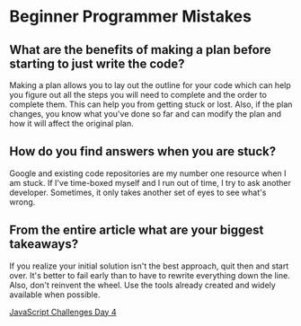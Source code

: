 # Beginner Programmer Mistakes
## What are the benefits of making a plan before starting to just write the code?

Making a plan allows you to lay out the outline for your code which can help you figure out all the steps you will need to complete and the order to complete them. This can help you from getting stuck or lost. Also, if the plan changes, you know what you've done so far and can modify the plan and how it will affect the original plan.

## How do you find answers when you are stuck?

Google and existing code repositories are my number one resource when I am stuck. If I've time-boxed myself and I run out of time, I try to ask another developer. Sometimes, it only takes another set of eyes to see what's wrong.

## From the entire article what are your biggest takeaways?
If you realize your initial solution isn't the best approach, quit then and start over. It's better to fail early than to have to rewrite everything down the line. Also, don't reinvent the wheel. Use the tools already created and widely available when possible.

[JavaScript Challenges Day 4](https://github.com/amanda-rice/slapgame)